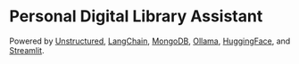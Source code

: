 # Personal Digital Library Assistant

Powered by [Unstructured](https://unstructured.io), [LangChain](https://www.langchain.com), 
[MongoDB](https://www.mongodb.com), [Ollama](https://ollama.com), [HuggingFace](https://huggingface.co),
and [Streamlit](https://streamlit.io).

